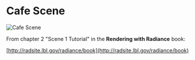 Cafe Scene
==========

![Cafe Scene](https://www.janwalter.org/assets/cafe_scene.png)

From chapter 2 "Scene 1 Tutorial" in the **Rendering with Radiance**
book:

[http://radsite.lbl.gov/radiance/book](http://radsite.lbl.gov/radiance/book)
